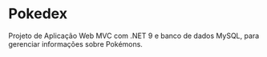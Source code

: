 # Pokedex
Projeto de Aplicação Web MVC com .NET 9 e banco de dados MySQL, para gerenciar informações sobre Pokémons.
